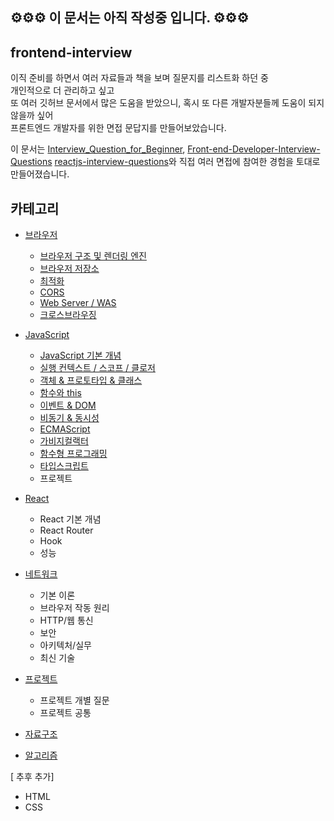 ## ⚙️⚙️⚙️ 이 문서는 아직 작성중 입니다. ⚙️⚙️⚙️

## frontend-interview

이직 준비를 하면서 여러 자료들과 책을 보며 질문지를 리스트화 하던 중 <br />
개인적으로 더 관리하고 싶고 <br />
또 여러 깃허브 문서에서 많은 도움을 받았으니, 혹시 또 다른 개발자분들께 도움이 되지 않을까 싶어 <br />
프론트엔드 개발자를 위한 면접 문답지를 만들어보았습니다.

이 문서는 [Interview_Question_for_Beginner](https://github.com/jbee37142/Interview_Question_for_Beginner/tree/main/FrontEnd), [Front-end-Developer-Interview-Questions](https://github.com/h5bp/Front-end-Developer-Interview-Questions) [reactjs-interview-questions](https://github.com/sudheerj/reactjs-interview-questions?tab=readme-ov-file)와 직접 여러 면접에 참여한 경험을 토대로 만들어졌습니다.

## 카테고리

- [브라우저](https://github.com/SeoYeonii/frontend-interview/tree/main/browser)
  - [브라우저 구조 및 렌더링 엔진](https://github.com/SeoYeonii/frontend-interview/tree/main/browser/browser-rendering)
  - [브라우저 저장소](https://github.com/SeoYeonii/frontend-interview/tree/main/browser/browser-storage)
  - [최적화](https://github.com/SeoYeonii/frontend-interview/tree/main/browser/performance-optimization)
  - [CORS](https://github.com/SeoYeonii/frontend-interview/tree/main/browser/cors)
  - [Web Server / WAS](https://github.com/SeoYeonii/frontend-interview/tree/main/browser/web-server-was)
  - [크로스브라우징](https://github.com/SeoYeonii/frontend-interview/tree/main/browser/cross-browser)
- [JavaScript](https://github.com/SeoYeonii/frontend-interview/tree/main/javascript)
  - [JavaScript 기본 개념](https://github.com/SeoYeonii/frontend-interview/tree/main/javascript/javascript-basics)
  - [실행 컨텍스트 / 스코프 / 클로저](https://github.com/SeoYeonii/frontend-interview/tree/main/javascript/context-scope-closure)
  - [객체 & 프로토타입 & 클래스](https://github.com/SeoYeonii/frontend-interview/tree/main/javascript/object-prototype-class)
  - [함수와 this](https://github.com/SeoYeonii/frontend-interview/tree/main/javascript/function-this)
  - [이벤트 & DOM](https://github.com/SeoYeonii/frontend-interview/tree/main/javascript/event-dom)
  - [비동기 & 동시성](https://github.com/SeoYeonii/frontend-interview/tree/main/javascript/sync-async)
  - [ECMAScript](https://github.com/SeoYeonii/frontend-interview/tree/main/javascript/ecmascript)
  - [가비지컬랙터](https://github.com/SeoYeonii/frontend-interview/tree/main/javascript/garbage-collector)
  - [함수형 프로그래밍](https://github.com/SeoYeonii/frontend-interview/tree/main/javascript/functional-programming)
  - [타입스크립트](https://github.com/SeoYeonii/frontend-interview/tree/main/javascript/typescript)
  - 프로젝트
- [React](https://github.com/SeoYeonii/frontend-interview/tree/main/react)
  - React 기본 개념
  - React Router
  - Hook
  - 성능
- [네트워크](https://github.com/SeoYeonii/frontend-interview/tree/main/network)
  - 기본 이론
  - 브라우저 작동 원리
  - HTTP/웹 통신
  - 보안
  - 아키텍처/실무
  - 최신 기술
- [프로젝트](https://github.com/SeoYeonii/frontend-interview/tree/main/project)

  - 프로젝트 개별 질문
  - 프로젝트 공통

- [자료구조](https://github.com/SeoYeonii/frontend-interview/tree/main/data-structure)
- [알고리즘](https://github.com/SeoYeonii/frontend-interview/tree/main/algorithm)

[ 추후 추가]

- HTML
- CSS
